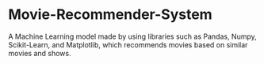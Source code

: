 # Movie-Recommender-System
A Machine Learning model made by using libraries such as Pandas, Numpy, Scikit-Learn, and Matplotlib, which recommends movies based on similar movies and shows.
